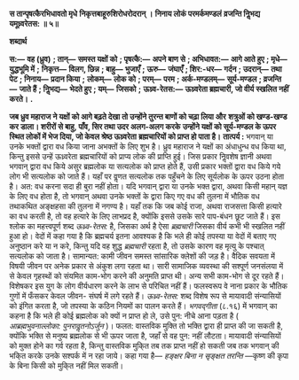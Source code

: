 **स तान्पृषत्कैरभिधावतो मृधे** **निकृत्तबाहूरुशिरोधरोदरान् ।** **निनाय लोकं परमर्कमण्डलं** **व्रजन्ति निॢभद्य यमूध्र्वरेतस: ॥ ५॥** 

**शब्दार्थ** 

**स:—** **वह (ध्रुव)** **; तान्—** **समस्त यक्षों को** **; पृषत्कै:—** **अपने बाण से** **; अभिधावत:—** **आगे आते हुए** **; मृधे—** **युद्धभूमि में** **;** **निकृत्त—** **विलग, छिन्न** **; बाहु—** **भुजाएँ** **; ऊरु—** **जंघाएँ** **; शिर:-धर—** **गर्दन** **; उदरान्—** **तथा पेट** **; निनाय—** **प्रदान किया** **;** **लोकम्—** **लोक को** **; परम्—** **परम** **; अर्क-मण्डलम्—** **सूर्य-मण्डल** **; व्रजन्ति—** **जाते हैं** **; निॢभद्य—** **भेदते हुए** **; यम्—** **जिसको** **;** **ऊध्र्व-रेतस:—** **ऊध्र्वरेता ब्रह्मचारी, जो वीर्य स्खलित नहीं करते।** **.** 

**जब ध्रुव महाराज ने यक्षों को आगे बढ़ते देखा तो उन्होंने तुरन्त बाणों को चढ़ा लिया और** **शत्रुओं को खण्ड-खण्ड कर डाला। शरीरों से बाहु, पाँव, सिर तथा उदर अलग-अलग करके** **उन्होंने यक्षों को सूर्य-मण्डल के ऊपर स्थित लोकों में भेज दिया, जो केवल श्रेष्ठ ऊध्र्वरेता** **ब्रह्मचारियों को प्राप्त हो पाता है।** **तात्पर्य :** भगवान् या उनके भक्तों द्वारा वध किया जाना अभक्तों के लिए शुभ है। ध्रुव महाराज ने यक्षों का अंधाधुन्ध वध किया था, किन्तु इससे उन्हें ऊध्र्वरेता ब्रह्मचारियों को प्राप्य लोक की प्राप्ति हुई। जिस प्रकार निॢवशेष ज्ञानी अथवा भगवान् द्वारा वध किये असुर ब्रह्मलोक या सत्यलोक को प्राप्त होते हैं, उसी प्रकार भक्तों द्वारा वध किये गये लोग भी सत्यलोक को जाते हैं। यहाँ पर वॢणत सत्यलोक तक पहुँचने के लिए सूर्यलोक के ऊपर उठना होता है। अत: वध करना सदा ही बुरा नहीं होता। यदि भगवान् द्वारा या उनके भक्त द्वारा, अथवा किसी महान् यज्ञ के लिए वध होता है, तो भगवान् अथवा उनके भक्तों के द्वारा किए गए वध की तुलना में भौतिक वध तथाकथित अङ्क्षहसा की तुलना में नगण्य है। यहाँ तक कि जब कोई राजा, अथवा राजसत्ता किसी हत्यारे का वध करती है, तो वह हत्यारे के लिए लाभप्रद है, क्योंकि इससे उसके सारे पाप-बंधन छूट जाते हैं। इस श्लोक का महत्त्वपूर्ण शब्द *ऊध्र्व-रेतस:* है, जिसका अर्थ है ऐसा *ब्रह्मचारी* जिसका वीर्य कभी भी स्खलित नहीं हुआ हो। वेदों में कहा गया है कि ब्रह्मचर्य इतना आवश्यक है कि भले ही कोई तपस्या या वेदों में बताए गए अनुष्ठान करे या न करे, किन्तु यदि वह शुद्ध *ब्रह्मचारी* रहता है, तो उसके कारण वह मृत्यु के पश्चात् सत्यलोक को जाता है। सामान्यत: कामी जीवन समस्त सांसारिक क्लेशों की जड़ है। वैदिक सवयता में विषयी जीवन पर अनेक प्रकार से अंकुश लगा रहता था। सारी सामाजिक व्यवस्था की सश्पूर्ण जनसंलया में से केवल गृहस्थों को संयमित काम-भोग करने की अनुमति प्राप्त थी। अन्य सभी काम-भोग से दूर रहते हैं। विशेषकर इस युग के लोग वीर्यधारण करने के लाभ से परिचित नहीं हैं। फलस्वरूप वे नाना प्रकार के भौतिक गुणों में फँसकर केवल जीवन- संघर्ष में लगे रहते हैं। *ऊध्र्व-रेतस:* शब्द विशेष रूप से मायावादी संन्यासियों को इंगित करता है, जो तपस्या के कठिन नियमों का पालन करते हैं। *भगवद्गीता* (८.१६) में भगवान् का कहना है कि भले ही कोई ब्रह्मलोक को क्यों न प्राप्त हो ले, उसे पुन: नीचे आना पड़ता है ( *आब्रह्मभुवनाल्लोका:* *पुनरावॢतनोऽर्जुन* )। फलत: वास्तविक मुक्ति तो भक्ति द्वारा ही प्राप्त की जा सकती है, क्योंकि भक्ति से मनुष्य ब्रह्मलोक से भी ऊपर जाता है, जहाँ से वह पुन: नहीं लौटता। मायावादी संन्यासियों को मुक्त होने का गर्व रहता है, किन्तु वास्तविक मुकि्त तब तक प्राप्त नहीं हो सकती जब तक भगवान् की भकि्त करके उनके सश्पर्क में न रहा जाये। कहा गया है— *हङ्क्षर बिना न सृङ्क्षत तरन्ति* —कृष्ण की कृपा के बिना किसी को मुकि्त नहीं मिल सकती।  